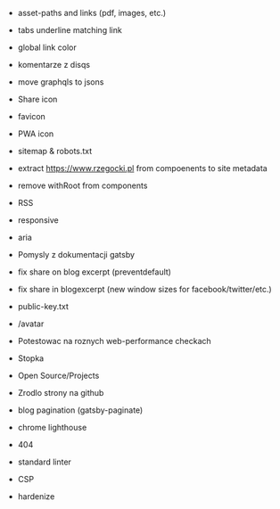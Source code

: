* asset-paths and links (pdf, images, etc.)
* tabs underline matching link
* global link color
* komentarze z disqs
* move graphqls to jsons
* Share icon
* favicon
* PWA icon
* sitemap & robots.txt
* extract https://www.rzegocki.pl from compoenents to site metadata
* remove withRoot from components
* RSS
* responsive
* aria
* Pomysly z dokumentacji gatsby
* fix share on blog excerpt (preventdefault)

* fix share in blogexcerpt (new window sizes for facebook/twitter/etc.)
* public-key.txt
* /avatar
* Potestowac na roznych web-performance checkach
* Stopka
* Open Source/Projects
* Zrodlo strony na github
* blog pagination (gatsby-paginate)
* chrome lighthouse
* 404
* standard linter
* CSP
* hardenize

